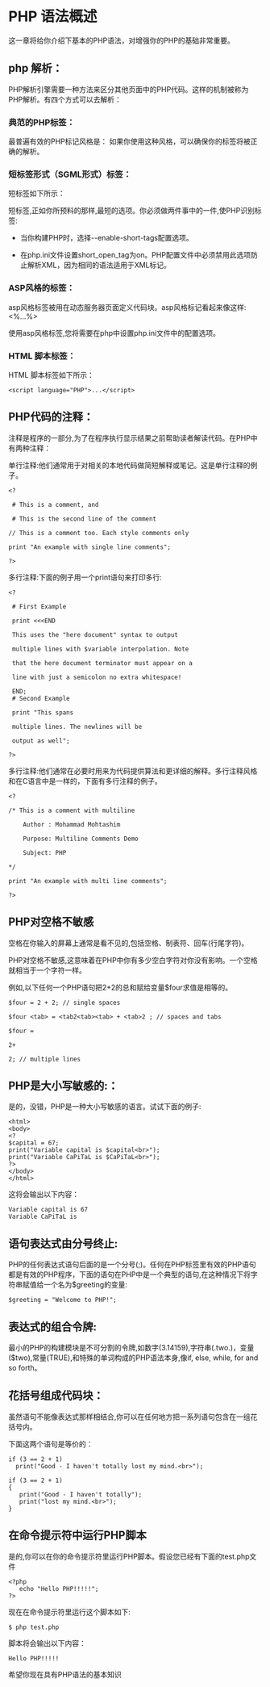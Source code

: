 # PHP 语法概述

这一章将给你介绍下基本的PHP语法，对增强你的PHP的基础非常重要。

## php 解析：

PHP解析引擎需要一种方法来区分其他页面中的PHP代码。这样的机制被称为PHP解析。有四个方式可以去解析：
### 典范的PHP标签：

最普遍有效的PHP标记风格是：  <?php...?>
如果你使用这种风格，可以确保你的标签将被正确的解析。

### 短标签形式（SGML形式）标签：

短标签如下所示：
<?...?>

短标签,正如你所预料的那样,最短的选项。你必须做两件事中的一件,使PHP识别标签:

*	当你构建PHP时，选择--enable-short-tags配置选项。

*	在php.ini文件设置short_open_tag为on。PHP配置文件中必须禁用此选项防止解析XML，因为相同的语法适用于XML标记。

### ASP风格的标签：

asp风格标签被用在动态服务器页面定义代码块。asp风格标记看起来像这样:
<%...%>

使用asp风格标签,您将需要在php中设置php.ini文件中的配置选项。

### HTML 脚本标签：

HTML 脚本标签如下所示：

	<script language="PHP">...</script>

## PHP代码的注释：

注释是程序的一部分,为了在程序执行显示结果之前帮助读者解读代码。在PHP中有两种注释：

单行注释:他们通常用于对相关的本地代码做简短解释或笔记。这是单行注释的例子。
	
	<?
	
	 # This is a comment, and
	
	 # This is the second line of the comment
	
	// This is a comment too. Each style comments only
	
	print "An example with single line comments";
	
	?>

多行注释:下面的例子用一个print语句来打印多行:

	<?
	 
	 # First Example
	
	 print <<<END
	
	 This uses the "here document" syntax to output
	
	 multiple lines with $variable interpolation. Note
	
	 that the here document terminator must appear on a
	
	 line with just a semicolon no extra whitespace!
	
	 END;
	 # Second Example
	
	 print "This spans
	
	 multiple lines. The newlines will be
	
	 output as well";
	
	?>

多行注释:他们通常在必要时用来为代码提供算法和更详细的解释。多行注释风格和在C语言中是一样的，下面有多行注释的例子。

	<?
	
	/* This is a comment with multiline
	
	    Author : Mohammad Mohtashim
	
	    Purpose: Multiline Comments Demo
	
	    Subject: PHP
	
	*/
	
	print "An example with multi line comments";
	
	?>


## PHP对空格不敏感

空格在你输入的屏幕上通常是看不见的,包括空格、制表符、回车(行尾字符)。

PHP对空格不敏感,这意味着在PHP中你有多少空白字符对你没有影响。一个空格就相当于一个字符一样。

例如,以下任何一个PHP语句把2+2的总和赋给变量$four求值是相等的。

	$four = 2 + 2; // single spaces
	
	$four <tab> = <tab2<tab><tab> + <tab>2 ; // spaces and tabs
	
	$four =
	
	2+
	
	2; // multiple lines

## PHP是大小写敏感的:：

是的，没错，PHP是一种大小写敏感的语言。试试下面的例子:

	<html>
	<body>
	<?
	$capital = 67;
	print("Variable capital is $capital<br>");
	print("Variable CaPiTaL is $CaPiTaL<br>");
	?>
	</body>
	</html>

这将会输出以下内容：

	Variable capital is 67
	Variable CaPiTaL is

## 语句表达式由分号终止:

PHP的任何表达式语句后面的是一个分号(;)。任何在PHP标签里有效的PHP语句都是有效的PHP程序，下面的语句在PHP中是一个典型的语句,在这种情况下将字符串赋值给一个名为$greeting的变量:

	$greeting = "Welcome to PHP!";

## 表达式的组合令牌:

最小的PHP的构建模块是不可分割的令牌,如数字(3.14159),字符串(.two.)，变量($two),常量(TRUE),和特殊的单词构成的PHP语法本身,像if, else, while, for and so forth。

## 花括号组成代码块：

虽然语句不能像表达式那样相结合,你可以在任何地方把一系列语句包含在一组花括号内。

下面这两个语句是等价的：

	if (3 == 2 + 1)
	  print("Good - I haven't totally lost my mind.<br>");
	
	if (3 == 2 + 1)
	{
	   print("Good - I haven't totally");
	   print("lost my mind.<br>");
	}

## 在命令提示符中运行PHP脚本	

是的,你可以在你的命令提示符里运行PHP脚本。假设您已经有下面的test.php文件

	<?php
	   echo "Hello PHP!!!!!";
	?>

现在在命令提示符里运行这个脚本如下:

	$ php test.php

脚本将会输出以下内容：

	Hello PHP!!!!!

希望你现在具有PHP语法的基本知识


